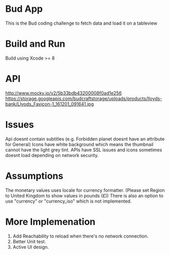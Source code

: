 Bud App
==============
This is the Bud coding challenge to fetch data and load it on a tableview


Build and Run
===========
Build using Xcode >=  8


API
===
http://www.mocky.io/v2/5b33bdb43200008f0ad1e256
https://storage.googleapis.com/budcraftstorage/uploads/products/lloyds-bank/Llyods_Favicon-1_161201_091641.jpg

Issues
=====
Api doesnt contain subtitles (e.g. Forbidden planet doesnt have an attribute for General)
Icons have white background which means the thumbnail cannot have the light grey tint.
APIs have SSL issues and icons sometimes doesnt load depending on network security.


Assumptions
==========
The monetary values uses locale for currency formatter. (Please set Region to United Kingdom to show values in pounds (£))
There is also an option to use "currency" or "currency_iso" which is not implemented.

More Implemenation
================

1. Add Reachability to reload when there's no network connection.
2. Better Unit test.
3. Active UI design.
